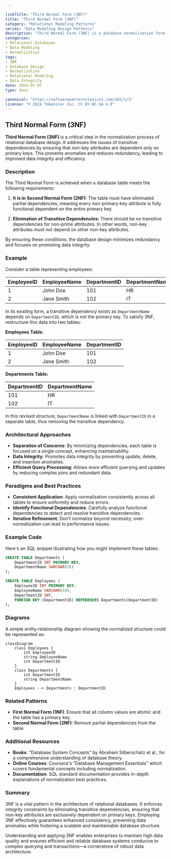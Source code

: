 ```yaml
---

linkTitle: "Third Normal Form (3NF)"
title: "Third Normal Form (3NF)"
category: "Relational Modeling Patterns"
series: "Data Modeling Design Patterns"
description: "Third Normal Form (3NF) is a database normalization form that eliminates transitive dependencies while ensuring all non-key attributes depend solely on the primary key, thus optimizing the database structure."
categories:
- Relational Databases
- Data Modeling
- Normalization
tags:
- 3NF
- Database Design
- Normalization
- Relational Modeling
- Data Integrity
date: 2024-07-07
type: docs

canonical: "https://softwarepatternslexicon.com/102/1/3"
license: "© 2024 Tokenizer Inc. CC BY-NC-SA 4.0"
---
```


## Third Normal Form (3NF)

**Third Normal Form (3NF)** is a critical step in the normalization process of relational database design. It addresses the issues of transitive dependencies by ensuring that non-key attributes are dependent only on primary keys. This prevents anomalies and reduces redundancy, leading to improved data integrity and efficiency.

### Description

The Third Normal Form is achieved when a database table meets the following requirements:

1. **It is in Second Normal Form (2NF):** The table must have eliminated partial dependencies, meaning every non-primary-key attribute is fully functional dependent on the entire primary key.

2. **Elimination of Transitive Dependencies:** There should be no transitive dependencies for non-prime attributes. In other words, non-key attributes must not depend on other non-key attributes.

By ensuring these conditions, the database design minimizes redundancy and focuses on promoting data integrity.

### Example

Consider a table representing employees:

| EmployeeID | EmployeeName | DepartmentID | DepartmentName |
|------------|--------------|--------------|----------------|
| 1          | John Doe     | 101          | HR             |
| 2          | Jane Smith   | 102          | IT             |

In its existing form, a transitive dependency exists as `DepartmentName` depends on `DepartmentID`, which is not the primary key. To satisfy 3NF, restructure this data into two tables:

**Employees Table:**

| EmployeeID | EmployeeName | DepartmentID |
|------------|--------------|--------------|
| 1          | John Doe     | 101          |
| 2          | Jane Smith   | 102          |

**Departments Table:**

| DepartmentID | DepartmentName |
|--------------|----------------|
| 101          | HR             |
| 102          | IT             |

In this revised structure, `DepartmentName` is linked with `DepartmentID` in a separate table, thus removing the transitive dependency.

### Architectural Approaches

- **Separation of Concerns**: By minimizing dependencies, each table is focused on a single concept, enhancing maintainability.
- **Data Integrity**: Promotes data integrity by preventing update, delete, and insertion anomalies.
- **Efficient Query Processing**: Allows more efficient querying and updates by reducing complex joins and redundant data.

### Paradigms and Best Practices

- **Consistent Application**: Apply normalization consistently across all tables to ensure uniformity and reduce errors.
- **Identify Functional Dependencies**: Carefully analyze functional dependencies to detect and resolve transitive dependencies.
- **Iterative Refinement**: Don’t normalize beyond necessity; over-normalization can lead to performance issues.

### Example Code

Here's an SQL snippet illustrating how you might implement these tables:

```sql
CREATE TABLE Departments (
    DepartmentID INT PRIMARY KEY,
    DepartmentName VARCHAR(50)
);

CREATE TABLE Employees (
    EmployeeID INT PRIMARY KEY,
    EmployeeName VARCHAR(50),
    DepartmentID INT,
    FOREIGN KEY (DepartmentID) REFERENCES Departments(DepartmentID)
);
```

### Diagrams

A simple entity-relationship diagram showing the normalized structure could be represented as:

```mermaid
classDiagram
    class Employees {
        int EmployeeID
        string EmployeeName
        int DepartmentID
    }
    class Departments {
        int DepartmentID
        string DepartmentName
    }
    Employees --> Departments : DepartmentID
```

### Related Patterns

- **First Normal Form (1NF)**: Ensure that all column values are atomic and the table has a primary key.
- **Second Normal Form (2NF)**: Remove partial dependencies from the table.

### Additional Resources

- **Books**: "Database System Concepts" by Abraham Silberschatz et al., for a comprehensive understanding of database theory.
- **Online Courses**: Coursera's "Database Management Essentials" which covers fundamental concepts including normalization.
- **Documentation**: SQL standard documentation provides in-depth explanations of normalization best practices.

### Summary

3NF is a vital pattern in the architecture of relational databases. It enforces integrity constraints by eliminating transitive dependencies, ensuring that non-key attributes are exclusively dependent on primary keys. Employing 3NF effectively guarantees enhanced consistency, preventing data anomalies while fostering a scalable and maintainable database structure.

Understanding and applying 3NF enables enterprises to maintain high data quality and ensures efficient and reliable database systems conducive to complex querying and transactions—a cornerstone of robust data architecture.
